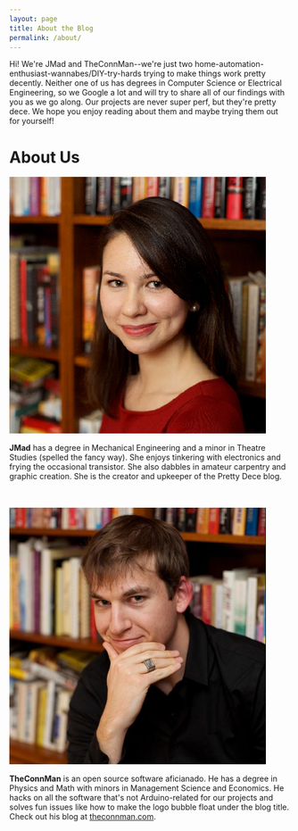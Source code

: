 ```yaml
---
layout: page
title: About the Blog
permalink: /about/
---
```


Hi! We're JMad and TheConnMan--we're just two home-automation-enthusiast-wannabes/DIY-try-hards trying to make things work pretty decently. Neither one of us has degrees in Computer Science or Electrical Engineering, so we Google a lot and will try to share all of our findings with you as we go along. Our projects are never super perf, but they're pretty dece. We hope you enjoy reading about them and maybe trying them out for yourself!

# About Us #
<div class="about-us">
  <img class="circular headshot" src="/images/JMad.png" alt="JMad"></img>
  <p><b>JMad</b> has a degree in Mechanical Engineering and a minor in Theatre Studies (spelled the fancy way). She enjoys tinkering with electronics and frying the occasional transistor. She also dabbles in amateur carpentry and graphic creation. She is the creator and upkeeper of the Pretty Dece blog.</p>
</div>
  <br></br>

<div class="about-us">
  <img class="circular headshot" src="/images/TheConnMan.png" alt="TheConnMan"></img>
  <p><b>TheConnMan</b> is an open source software aficianado. He has a degree in Physics and Math with minors in Management Science and Economics. He hacks on all the software that's not Arduino-related for our projects and solves fun issues like how to make the logo bubble float under the blog title. Check out his blog at <a href="http://theconnman.com" target="\_blank">theconnman.com</a>.</p>
</div>
<div style="clear: both;"></div>
